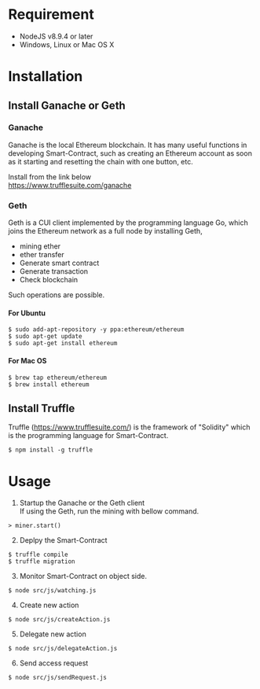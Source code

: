 # Requirement 
- NodeJS v8.9.4 or later
- Windows, Linux or Mac OS X

# Installation
## Install Ganache or Geth
### Ganache

Ganache is the local Ethereum blockchain.
It has many useful functions in developing Smart-Contract, such as creating an Ethereum account as soon as it starting and resetting the chain with one button, etc.

Install from the link below  
<https://www.trufflesuite.com/ganache>

### Geth
Geth is a CUI client implemented by the programming language Go, which joins the Ethereum network as a full node by installing Geth,
- mining ether
- ether transfer
- Generate smart contract
- Generate transaction
- Check blockchain

Such operations are possible.

#### For Ubuntu
```
$ sudo add-apt-repository -y ppa:ethereum/ethereum
$ sudo apt-get update
$ sudo apt-get install ethereum
```

#### For Mac OS
```
$ brew tap ethereum/ethereum
$ brew install ethereum
```
 
## Install Truffle
Truffle (<https://www.trufflesuite.com/>) is the framework of "Solidity" which is the programming language for Smart-Contract.

```
$ npm install -g truffle
```

# Usage
1. Startup the Ganache or the Geth client  
If using the Geth, run the mining with bellow command.
```
> miner.start()
```
2. Deplpy the Smart-Contract
```
$ truffle compile
$ truffle migration
```
3. Monitor Smart-Contract on object side.
```
$ node src/js/watching.js
```
4. Create new action  
```
$ node src/js/createAction.js
```
5. Delegate new action  
```
$ node src/js/delegateAction.js
```
6. Send access request
```
$ node src/js/sendRequest.js
```
